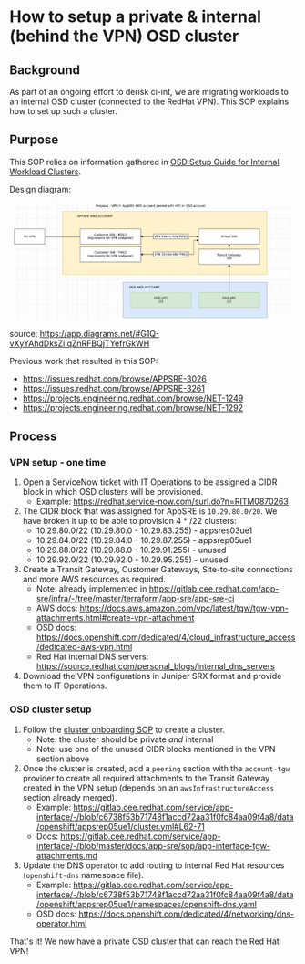 # How to setup a private & internal (behind the VPN) OSD cluster

## Background

As part of an ongoing effort to derisk ci-int, we are migrating workloads to an internal OSD cluster (connected to the RedHat VPN). This SOP explains how to set up such a cluster.

## Purpose

This SOP relies on information gathered in [OSD Setup Guide for Internal Workload Clusters](https://docs.google.com/document/d/1g4grYZJRNcIiObC3QdUTnGtJGSHN51keX4D_5P1QVUE).

Design diagram:

![TGW RH VPN design diagram](images/tgw-vpn-design.png)

source: https://app.diagrams.net/#G1Q-vXyYAhdDksZiIqZnRFBQjTYefrGkWH

Previous work that resulted in this SOP:
- https://issues.redhat.com/browse/APPSRE-3026
- https://issues.redhat.com/browse/APPSRE-3261
- https://projects.engineering.redhat.com/browse/NET-1249
- https://projects.engineering.redhat.com/browse/NET-1292

## Process

### VPN setup - one time

1. Open a ServiceNow ticket with IT Operations to be assigned a CIDR block in which OSD clusters will be provisioned.
    * Example: https://redhat.service-now.com/surl.do?n=RITM0870263
1. The CIDR block that was assigned for AppSRE is `10.29.80.0/20`. We have broken it up to be able to provision 4 * /22 clusters:
    - 10.29.80.0/22 (10.29.80.0 - 10.29.83.255) - appsres03ue1
    - 10.29.84.0/22 (10.29.84.0 - 10.29.87.255) - appsrep05ue1
    - 10.29.88.0/22 (10.29.88.0 - 10.29.91.255) - unused
    - 10.29.92.0/22 (10.29.92.0 - 10.29.95.255) - unused
1. Create a Transit Gateway, Customer Gateways, Site-to-site connections and more AWS resources as required.
    * Note: already implemented in https://gitlab.cee.redhat.com/app-sre/infra/-/tree/master/terraform/app-sre/app-sre-ci
    * AWS docs: https://docs.aws.amazon.com/vpc/latest/tgw/tgw-vpn-attachments.html#create-vpn-attachment
    * OSD docs: https://docs.openshift.com/dedicated/4/cloud_infrastructure_access/dedicated-aws-vpn.html
    * Red Hat internal DNS servers: https://source.redhat.com/personal_blogs/internal_dns_servers
1. Download the VPN configurations in Juniper SRX format and provide them to IT Operations.

### OSD cluster setup

1. Follow the [cluster onboarding SOP](/docs/app-sre/sop/app-interface-onboard-cluster.md) to create a cluster.
    * Note: the cluster should be private _and_ internal
    * Note: use one of the unused CIDR blocks mentioned in the VPN section above
1. Once the cluster is created, add a `peering` section with the `account-tgw` provider to create all required attachments to the Transit Gateway created in the VPN setup (depends on an `awsInfrastructureAccess` section already merged).
    * Example: https://gitlab.cee.redhat.com/service/app-interface/-/blob/c6738f53b71748f1accd72aa31f0fc84aa09f4a8/data/openshift/appsrep05ue1/cluster.yml#L62-71
    * Docs: https://gitlab.cee.redhat.com/service/app-interface/-/blob/master/docs/app-sre/sop/app-interface-tgw-attachments.md
1. Update the DNS operator to add routing to internal Red Hat resources (`openshift-dns` namespace file).
    * Example: https://gitlab.cee.redhat.com/service/app-interface/-/blob/c6738f53b71748f1accd72aa31f0fc84aa09f4a8/data/openshift/appsrep05ue1/namespaces/openshift-dns.yaml
    * OSD docs: https://docs.openshift.com/dedicated/4/networking/dns-operator.html

That's it! We now have a private OSD cluster that can reach the Red Hat VPN!
